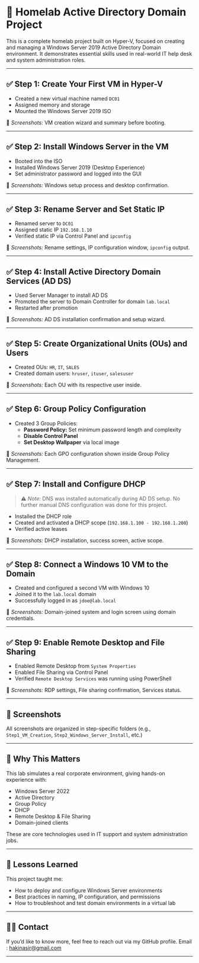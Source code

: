 # 🧠 Homelab Active Directory Domain Project

This is a complete homelab project built on Hyper-V, focused on creating and managing a Windows Server 2019 Active Directory Domain environment. It demonstrates essential skills used in real-world IT help desk and system administration roles.

---

## ✅ Step 1: Create Your First VM in Hyper-V
- Created a new virtual machine named `DC01`
- Assigned memory and storage
- Mounted the Windows Server 2019 ISO

📸 *Screenshots:* VM creation wizard and summary before booting.

---

## ✅ Step 2: Install Windows Server in the VM
- Booted into the ISO
- Installed Windows Server 2019 (Desktop Experience)
- Set administrator password and logged into the GUI

📸 *Screenshots:* Windows setup process and desktop confirmation.

---

## ✅ Step 3: Rename Server and Set Static IP
- Renamed server to `DC01`
- Assigned static IP `192.168.1.10`
- Verified static IP via Control Panel and `ipconfig`

📸 *Screenshots:* Rename settings, IP configuration window, `ipconfig` output.

---

## ✅ Step 4: Install Active Directory Domain Services (AD DS)
- Used Server Manager to install AD DS
- Promoted the server to Domain Controller for domain `lab.local`
- Restarted after promotion

📸 *Screenshots:* AD DS installation confirmation and setup wizard.

---

## ✅ Step 5: Create Organizational Units (OUs) and Users
- Created OUs: `HR`, `IT`, `SALES`
- Created domain users: `hruser`, `ituser`, `salesuser`

📸 *Screenshots:* Each OU with its respective user inside.

---

## ✅ Step 6: Group Policy Configuration
- Created 3 Group Policies:
  - **Password Policy:** Set minimum password length and complexity
  - **Disable Control Panel**
  - **Set Desktop Wallpaper** via local image

📸 *Screenshots:* Each GPO configuration shown inside Group Policy Management.

---

## ✅ Step 7: Install and Configure DHCP  
> ⚠️ *Note:* DNS was installed automatically during AD DS setup. No further manual DNS configuration was done for this project.

- Installed the DHCP role
- Created and activated a DHCP scope (`192.168.1.100 - 192.168.1.200`)
- Verified active leases

📸 *Screenshots:* DHCP installation, success screen, active scope.

---

## ✅ Step 8: Connect a Windows 10 VM to the Domain
- Created and configured a second VM with Windows 10
- Joined it to the `lab.local` domain
- Successfully logged in as `jdoe@lab.local`

📸 *Screenshots:* Domain-joined system and login screen using domain credentials.

---

## ✅ Step 9: Enable Remote Desktop and File Sharing
- Enabled Remote Desktop from `System Properties`
- Enabled File Sharing via Control Panel
- Verified `Remote Desktop Services` was running using PowerShell

📸 *Screenshots:* RDP settings, File sharing confirmation, Services status.

---

## 📂 Screenshots
All screenshots are organized in step-specific folders (e.g., `Step1_VM_Creation`, `Step2_Windows_Server_Install`, etc.)

---

## 💼 Why This Matters

This lab simulates a real corporate environment, giving hands-on experience with:
- Windows Server 2022
- Active Directory
- Group Policy
- DHCP
- Remote Desktop & File Sharing
- Domain-joined clients

These are core technologies used in IT support and system administration jobs.

---

## 🧠 Lessons Learned

This project taught me:
- How to deploy and configure Windows Server environments
- Best practices in naming, IP configuration, and permissions
- How to troubleshoot and test domain environments in a virtual lab

---

## 👨‍💻 Contact

If you’d like to know more, feel free to reach out via my GitHub profile.
Email : hakinasir@gmail.com

---

